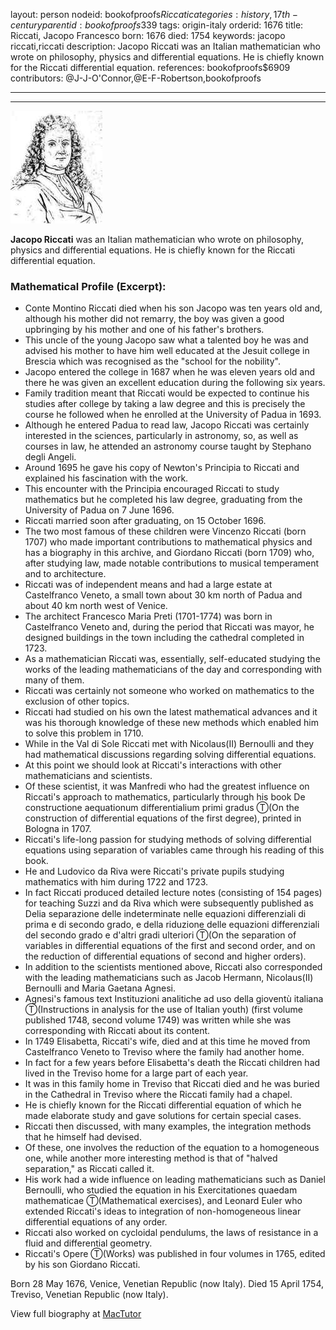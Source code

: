 layout: person
nodeid: bookofproofs$Riccati
categories: history,17th-century
parentid: bookofproofs$339
tags: origin-italy
orderid: 1676
title: Riccati, Jacopo Francesco
born: 1676
died: 1754
keywords: jacopo riccati,riccati
description: Jacopo Riccati was an Italian mathematician who wrote on philosophy, physics and differential equations. He is chiefly known for the Riccati differential equation.
references: bookofproofs$6909
contributors: @J-J-O'Connor,@E-F-Robertson,bookofproofs

---



---

![Riccati.jpg](https://github.com/bookofproofs/bookofproofs.github.io/blob/main/_sources/_assets/images/portraits/Riccati.jpg?raw=true)

**Jacopo Riccati** was an Italian mathematician who wrote on philosophy, physics and differential equations. He is chiefly known for the Riccati differential equation.

### Mathematical Profile (Excerpt):
* Conte Montino Riccati died when his son Jacopo was ten years old and, although his mother did not remarry, the boy was given a good upbringing by his mother and one of his father's brothers.
* This uncle of the young Jacopo saw what a talented boy he was and advised his mother to have him well educated at the Jesuit college in Brescia which was recognised as the "school for the nobility".
* Jacopo entered the college in 1687 when he was eleven years old and there he was given an excellent education during the following six years.
* Family tradition meant that Riccati would be expected to continue his studies after college by taking a law degree and this is precisely the course he followed when he enrolled at the University of Padua in 1693.
* Although he entered Padua to read law, Jacopo Riccati was certainly interested in the sciences, particularly in astronomy, so, as well as courses in law, he attended an astronomy course taught by Stephano degli Angeli.
* Around 1695 he gave his copy of Newton's Principia to Riccati and explained his fascination with the work.
* This encounter with the Principia encouraged Riccati to study mathematics but he completed his law degree, graduating from the University of Padua on 7 June 1696.
* Riccati married soon after graduating, on 15 October 1696.
* The two most famous of these children were Vincenzo Riccati (born 1707) who made important contributions to mathematical physics and has a biography in this archive, and Giordano Riccati (born 1709) who, after studying law, made notable contributions to musical temperament and to architecture.
* Riccati was of independent means and had a large estate at Castelfranco Veneto, a small town about 30 km north of Padua and about 40 km north west of Venice.
* The architect Francesco Maria Preti (1701-1774) was born in Castelfranco Veneto and, during the period that Riccati was mayor, he designed buildings in the town including the cathedral completed in 1723.
* As a mathematician Riccati was, essentially, self-educated studying the works of the leading mathematicians of the day and corresponding with many of them.
* Riccati was certainly not someone who worked on mathematics to the exclusion of other topics.
* Riccati had studied on his own the latest mathematical advances and it was his thorough knowledge of these new methods which enabled him to solve this problem in 1710.
* While in the Val di Sole Riccati met with Nicolaus(II) Bernoulli and they had mathematical discussions regarding solving differential equations.
* At this point we should look at Riccati's interactions with other mathematicians and scientists.
* Of these scientist, it was Manfredi who had the greatest influence on Riccati's approach to mathematics, particularly through his book De constructione aequationum differentialium primi gradus Ⓣ(On the construction of differential equations of the first degree), printed in Bologna in 1707.
* Riccati's life-long passion for studying methods of solving differential equations using separation of variables came through his reading of this book.
* He and Ludovico da Riva were Riccati's private pupils studying mathematics with him during 1722 and 1723.
* In fact Riccati produced detailed lecture notes (consisting of 154 pages) for teaching Suzzi and da Riva which were subsequently published as Delia separazione delle indeterminate nelle equazioni differenziali di prima e di secondo grado, e della riduzione delle equazioni differenziali del secondo grado e d'altri gradi ulteriori Ⓣ(On the separation of variables in differential equations of the first and second order, and on the reduction of differential equations of second and higher orders).
* In addition to the scientists mentioned above, Riccati also corresponded with the leading mathematicians such as Jacob Hermann, Nicolaus(II) Bernoulli and Maria Gaetana Agnesi.
* Agnesi's famous text Instituzioni analitiche ad uso della gioventù italiana Ⓣ(Instructions in analysis for the use of Italian youth) (first volume published 1748, second volume 1749) was written while she was corresponding with Riccati about its content.
* In 1749 Elisabetta, Riccati's wife, died and at this time he moved from Castelfranco Veneto to Treviso where the family had another home.
* In fact for a few years before Elisabetta's death the Riccati children had lived in the Treviso home for a large part of each year.
* It was in this family home in Treviso that Riccati died and he was buried in the Cathedral in Treviso where the Riccati family had a chapel.
* He is chiefly known for the Riccati differential equation of which he made elaborate study and gave solutions for certain special cases.
* Riccati then discussed, with many examples, the integration methods that he himself had devised.
* Of these, one involves the reduction of the equation to a homogeneous one, while another more interesting method is that of "halved separation," as Riccati called it.
* His work had a wide influence on leading mathematicians such as Daniel Bernoulli, who studied the equation in his Exercitationes quaedam mathematicae Ⓣ(Mathematical exercises), and Leonard Euler who extended Riccati's ideas to integration of non-homogeneous linear differential equations of any order.
* Riccati also worked on cycloidal pendulums, the laws of resistance in a fluid and differential geometry.
* Riccati's Opere Ⓣ(Works) was published in four volumes in 1765, edited by his son Giordano Riccati.

Born 28 May 1676, Venice, Venetian Republic (now Italy). Died 15 April 1754, Treviso, Venetian Republic (now Italy).

View full biography at [MacTutor](https://mathshistory.st-andrews.ac.uk/Biographies/Riccati/)

